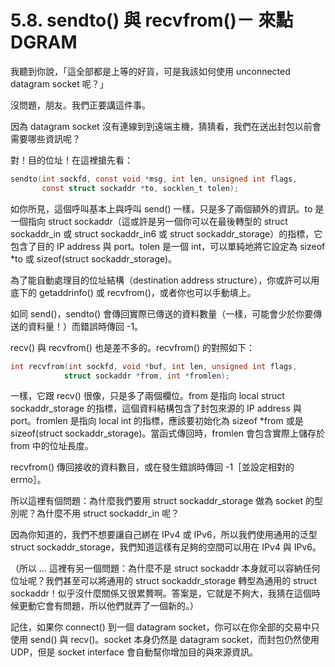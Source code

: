 # 5.8. sendto() 與 recvfrom()－ 來點 DGRAM

我聽到你說，「這全部都是上等的好貨，可是我該如何使用 unconnected datagram socket 呢？」

沒問題，朋友。我們正要講這件事。

因為 datagram socket 沒有連線到到遠端主機，猜猜看，我們在送出封包以前會需要哪些資訊呢？

對！目的位址！在這裡搶先看：

```c
sendto(int sockfd, const void *msg, int len, unsigned int flags,
       const struct sockaddr *to, socklen_t tolen);
```

如你所見，這個呼叫基本上與呼叫 send() 一樣，只是多了兩個額外的資訊。to 是一個指向 struct sockaddr（這或許是另一個你可以在最後轉型的 struct sockaddr\_in 或 struct sockaddr\_in6 或 struct sockaddr\_storage）的指標，它包含了目的 IP address 與 port。tolen 是一個 int，可以單純地將它設定為 sizeof \*to 或 sizeof(struct sockaddr\_storage)。

為了能自動處理目的位址結構（destination address structure），你或許可以用底下的 getaddrinfo() 或 recvfrom()，或者你也可以手動填上。

如同 send()，sendto() 會傳回實際已傳送的資料數量（一樣，可能會少於你要傳送的資料量！）而錯誤時傳回 -1。

recv() 與 recvfrom() 也是差不多的。recvfrom() 的對照如下：

```c
int recvfrom(int sockfd, void *buf, int len, unsigned int flags,
            struct sockaddr *from, int *fromlen);
```

一樣，它跟 recv() 很像，只是多了兩個欄位。from 是指向 local struct sockaddr\_storage 的指標，這個資料結構包含了封包來源的 IP address 與 port。fromlen 是指向 local int 的指標，應該要初始化為 sizeof \*from 或是 sizeof(struct sockaddr\_storage)。當函式傳回時，fromlen 會包含實際上儲存於 from 中的位址長度。

recvfrom() 傳回接收的資料數目，或在發生錯誤時傳回 -1［並設定相對的 errno］。

所以這裡有個問題：為什麼我們要用 struct sockaddr\_storage 做為 socket 的型別呢？為什麼不用 struct sockaddr\_in 呢？

因為你知道的，我們不想要讓自己綁在 IPv4 或 IPv6，所以我們使用通用的泛型 struct sockaddr\_storage，我們知道這樣有足夠的空間可以用在 IPv4 與 IPv6。

（所以 ... 這裡有另一個問題：為什麼不是 struct sockaddr 本身就可以容納任何位址呢？我們甚至可以將通用的 struct sockaddr\_storage 轉型為通用的 struct sockaddr！似乎沒什麼關係又很累贅啊。答案是，它就是不夠大，我猜在這個時候更動它會有問題，所以他們就弄了一個新的。）

記住，如果你 connect() 到一個 datagram socket，你可以在你全部的交易中只使用 send() 與 recv()。socket 本身仍然是 datagram socket，而封包仍然使用 UDP，但是 socket interface 會自動幫你增加目的與來源資訊。
